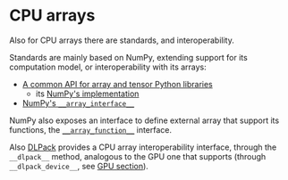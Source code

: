 # CPU arrays

Also for CPU arrays there are standards, and interoperability.

Standards are mainly based on NumPy, extending support for its computation
model, or interoperability with its arrays:

- [A common API for array and tensor Python
  libraries](https://data-apis.org/array-api/)
  - its
    [NumPy's implementation](https://numpy.org/doc/stable/reference/array_api.html)
- [NumPy's `__array_interface__`](https://numpy.org/doc/stable/reference/arrays.interface.html#python-side)

NumPy also exposes an interface to define external array that support its
functions, the
[`__array_function__`](https://numpy.org/doc/stable/reference/arrays.classes.html?highlight=__#numpy.class.__array_function__)
interface.

Also [DLPack](https://dmlc.github.io/dlpack/latest/python_spec.html) provides a
CPU array interoperability interface, through the `__dlpack__` method, analogous
to the GPU one that supports (through `__dlpack_device__`, see
[GPU section](./gpu.md)).
